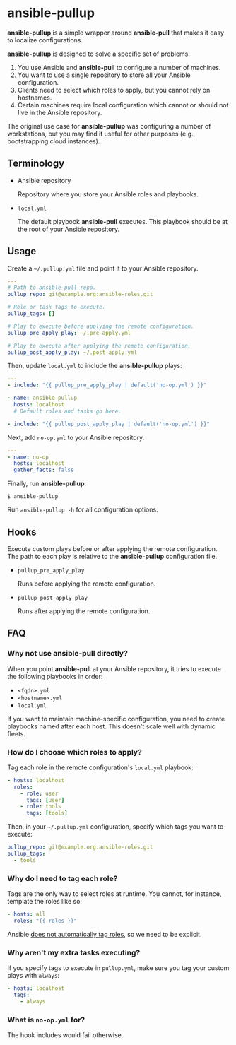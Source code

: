 # ansible-pullup

**ansible-pullup** is a simple wrapper around **ansible-pull** that makes it easy to localize configurations.

**ansible-pullup** is designed to solve a specific set of problems:

1. You use Ansible and **ansible-pull** to configure a number of machines.
2. You want to use a single repository to store all your Ansible configuration.
3. Clients need to select which roles to apply, but you cannot rely on hostnames.
4. Certain machines require local configuration which cannot or should not live in the Ansible repository.

The original use case for **ansible-pullup** was configuring a number of workstations, but you may find it useful for other purposes (e.g., bootstrapping cloud instances).

## Terminology

* Ansible repository

    Repository where you store your Ansible roles and playbooks.
* `local.yml`

    The default playbook **ansible-pull** executes. This playbook should be at the root of your Ansible repository.

## Usage

Create a `~/.pullup.yml` file and point it to your Ansible repository.

```yaml
---
# Path to ansible-pull repo.
pullup_repo: git@example.org:ansible-roles.git

# Role or task tags to execute.
pullup_tags: []

# Play to execute before applying the remote configuration.
pullup_pre_apply_play: ~/.pre-apply.yml

# Play to execute after applying the remote configuration.
pullup_post_apply_play: ~/.post-apply.yml
```

Then, update `local.yml` to include the **ansible-pullup** plays:

```yaml
---
- include: "{{ pullup_pre_apply_play | default('no-op.yml') }}"

- name: ansible-pullup
  hosts: localhost
  # Default roles and tasks go here.

- include: "{{ pullup_post_apply_play | default('no-op.yml') }}"
```

Next, add `no-op.yml` to your Ansible repository.

```yaml
---
- name: no-op
  hosts: localhost
  gather_facts: false
```

Finally, run **ansible-pullup**:

```
$ ansible-pullup
```

Run `ansible-pullup -h` for all configuration options.

## Hooks

Execute custom plays before or after applying the remote configuration. The path to each play is relative to the **ansible-pullup** configuration file.

* `pullup_pre_apply_play`

    Runs before applying the remote configuration.
* `pullup_post_apply_play`

    Runs after applying the remote configuration.

## FAQ

### Why not use **ansible-pull** directly?

When you point **ansible-pull** at your Ansible repository, it tries to execute the following playbooks in order:

* `<fqdn>.yml`
* `<hostname>.yml`
* `local.yml`

If you want to maintain machine-specific configuration, you need to create playbooks named after each host. This doesn't scale well with dynamic fleets.

### How do I choose which roles to apply?

Tag each role in the remote configuration's `local.yml` playbook:

```yaml
- hosts: localhost
  roles:
    - role: user
      tags: [user]
    - role: tools
      tags: [tools]
```

Then, in your `~/.pullup.yml` configuration, specify which tags you want to execute:

```yaml
pullup_repo: git@example.org:ansible-roles.git
pullup_tags:
  - tools
```

### Why do I need to tag each role?

Tags are the only way to select roles at runtime. You cannot, for instance, template the roles like so:

```yaml
- hosts: all
  roles: "{{ roles }}"
```

Ansible [does not automatically tag roles](https://github.com/ansible/ansible/issues/17434), so we need to be explicit.

### Why aren't my extra tasks executing?

If you specify tags to execute in `pullup.yml`, make sure you tag your custom plays with `always`:

```yaml
- hosts: localhost
  tags:
    - always
```

### What is `no-op.yml` for?

The hook includes would fail otherwise.
